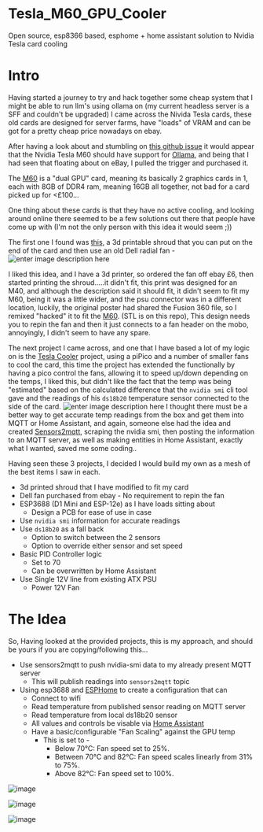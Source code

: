 

# Tesla_M60_GPU_Cooler
Open source, esp8366 based, esphome + home assistant solution to Nvidia Tesla card cooling
# Intro
Having started a journey to try and hack together some cheap system that I might be able to run llm's using ollama on (my current headless server is a SFF and couldn't be upgraded) I came across the Nivida Tesla cards, these old cards are designed for server farms, have "loads" of VRAM and can be got for a pretty cheap price nowadays on ebay.

After having a look about and stumbling on [this github issue](https://github.com/ollama/ollama/issues/2250) it would appear that the Nvidia Tesla M60 should have support for [Ollama](https://ollama.com/), and being that I had seen that floating about on eBay, I pulled the trigger and purchased it.

The [M60](https://www.techpowerup.com/gpu-specs/tesla-m60.c2760) is a "dual GPU" card, meaning its basically 2 graphics cards in 1, each with 8GB of DDR4 ram, meaning 16GB all together, not bad for a card picked up for <£100...

One thing about these cards is that they have no active cooling, and looking around online there seemed to be a few solutions out there that people have come up with (I'm not the only person with this idea it would seem ;)) 

The first one I found was [this](https://www.thingiverse.com/thing:6038375), a 3d printable shroud that you can put on the end of the card and then use an old Dell radial fan - 
![enter image description here](https://cdn.thingiverse.com/assets/81/43/b7/08/b5/large_display_0d693aff-a07b-4d63-ab91-155a881d37fa.png)

I liked this idea, and I have a 3d printer, so ordered the fan off ebay £6, then started printing the shroud.....it didn't fit, this print was designed for an M40, and although the description said it should fit, it didn't seem to fit my M60, being it was a little wider, and the psu connector was in a different location, luckily, the original poster had shared the Fusion 360 file, so I remixed "hacked" it to fit the [M60](https://www.thingiverse.com/thing:6611626). (STL is on this repo), This design needs you to repin the fan and then it just connects to a fan header on the mobo, annoyingly, I didn't seem to have any spare.

The next project I came across, and one that I have based a lot of my logic on is the [Tesla Cooler](https://github.com/tesla-cooler) project, using a piPico and a number of smaller fans to cool the card, this time the project has extended the functionally by having a pico control the fans, allowing it to speed up/down depending on the temps, I liked this, but didn't like the fact that the temp was being "estimated" based on the calculated difference that the `nvidia smi` cli tool gave and the readings of his `ds18b20` temperature sensor connected to the side of the card.
![enter image description here](https://www.esologic.com/wp-content/uploads/2021/11/MG_5596-644x429.jpg)
I thought there must be a better way to get accurate temp readings from the box and get them into MQTT or Home Assistant, and again, someone else had the idea and created [Sensors2mqtt](https://github.com/koriwi/sensors2mqtt), scraping the nvidia smi, then posting the information to an MQTT server, as well as making entities in Home Assistant, exactly what I wanted, saved me some coding..

Having seen these 3 projects, I decided I would build my own as a mesh of the best items I saw in each.

 - 3d printed shroud that I have modified to fit my card
 - Dell fan purchased from ebay
         - No requirement to repin the fan
 - ESP3688 (D1 Mini and ESP-12e) as I have loads sitting about
	 - Design a PCB for ease of use in case
 - Use `nvidia smi` information for accurate readings
 - Use `ds18b20` as a fall back
	 - Option to switch between the 2 sensors
	 - Option to override either sensor and set speed
 - Basic PID Controller logic
 	- Set to 70
  	- Can be overwritten by Home Assistant 
 - Use Single 12V line from existing ATX PSU
 	- Power 12V Fan
# The Idea

So, Having looked at the provided projects, this is my approach, and should be yours if you are copying/following this...

 - Use sensors2mqtt to push nvidia-smi data to my already present MQTT server
	 - This will publish readings into `sensors2mqtt` topic
 - Using esp3688 and [ESPHome](https://esphome.io/index.html) to create a configuration that can 
	 - Connect to wifi
	 - Read temperature from published sensor reading on MQTT server
	 - Read temperature from local ds18b20 sensor
	 - All values and controls be visable via [Home Assistant](https://www.home-assistant.io/)
	 - Have a basic/configurable "Fan Scaling" against the GPU temp
		 - This is set to -
			- Below 70°C: Fan speed set to 25%.
			- Between 70°C and 82°C: Fan speed scales linearly from 31% to 75%.
			- Above 82°C: Fan speed set to 100%.

![image](https://github.com/karl0ss/Tesla_M60_GPU_Cooler/assets/2493260/772dd6d8-6c78-424f-b040-0d405d7db1bc)

![image](https://github.com/karl0ss/Tesla_M60_GPU_Cooler/assets/2493260/5208d1f0-97dd-4c7e-82b3-e253288f31ae)

![image](https://github.com/karl0ss/Tesla_M60_GPU_Cooler/assets/2493260/f3e7f10e-381e-4672-bde9-14616baf444d)



